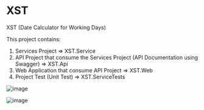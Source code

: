 # XST
XST (Date Calculator for Working Days)

This project contains:
1.  Services Project => XST.Service
2.  API Project that consume the Services Project (API Documentation using Swagger) => XST.Api
3.  Web Application that consume API Project => XST.Web
4.  Project Test (Unit Test) => XST.ServiceTests

![image](https://user-images.githubusercontent.com/4475443/121778523-66dfc600-cbc1-11eb-97b8-5a8bba643fad.png)

![image](https://user-images.githubusercontent.com/4475443/121778551-97bffb00-cbc1-11eb-9f3e-4b20845cd280.png)
